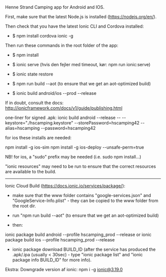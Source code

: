 Henne Strand Camping app for Android and IOS.

First, make sure that the latest Node.js is installed (https://nodejs.org/en/).

Then check that you have the latest Ionic CLI and Cordova installed:

- $ npm install cordova ionic -g

Then run these commands in the root folder of the app:

- $ npm install
- $ ionic serve  (hvis den fejler med timeout, kør: npm run ionic:serve)
- $ ionic state restore

- $ npm run build --aot (to ensure that we get an aot-optimized build)
- $ ionic build android/ios --prod --release

If in doubt, consult the docs: http://ionicframework.com/docs/v1/guide/publishing.html

one-liner for signed .apk:
ionic build android --release -- --keystore="./hscamping.keystore" --storePassword=hscamping42 --alias=hscamping --password=hscamping42

for ios these installs are needed:

npm install -g ios-sim
npm install -g ios-deploy --unsafe-perm=true

NB! for ios, a "sudo" prefix may be needed (i.e. sudo npm install...)

"ionic resources" may need to be run to ensure that the correct resources are available to the build.

----

Ionic Cloud Build (https://docs.ionic.io/services/package/):

- make sure that the www folder contains "google-services.json" and "GoogleService-Info.plist" - they can be copied to the www folder from the root dir.

- run "npm run build --aot" (to ensure that we get an aot-optimized build)

- then:

ionic package build android --profile hscamping_prod --release
or
ionic package build ios --profile hscamping_prod --release

- ionic package download BUILD_ID (after the service has produced the .apk/.ipa (usually < 30sec) - type "ionic package list" and
"ionic package info BUILD_ID" for more info).




Ekstra:
Downgrade version af ionic:
npm i -g ionic@3.19.0

